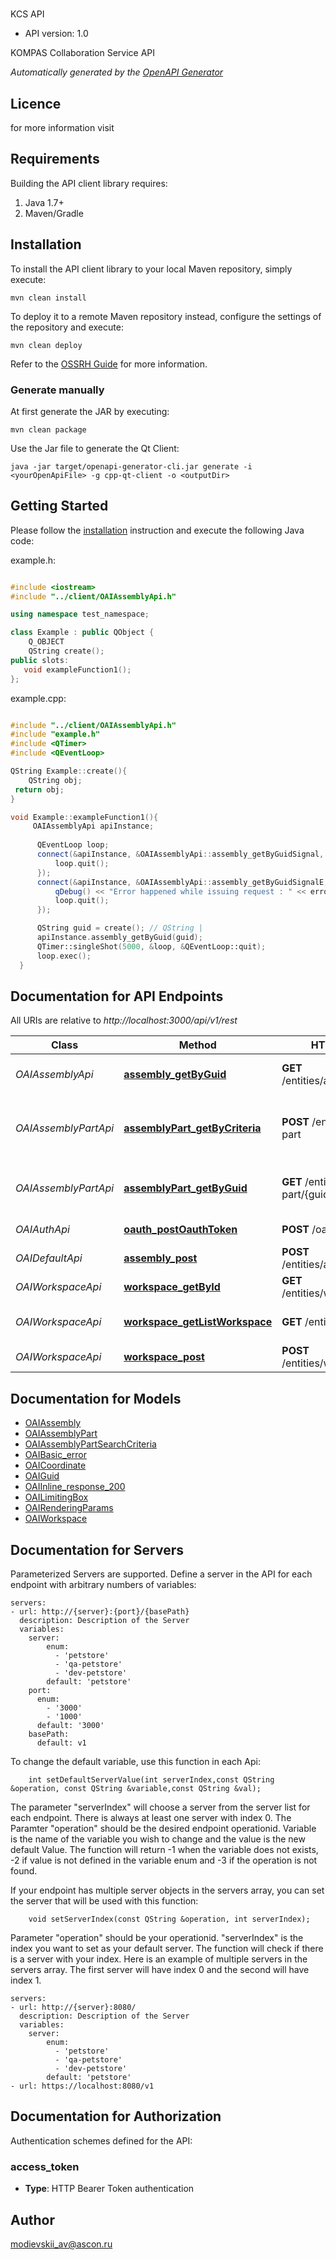 # 

KCS API

- API version: 1.0

KOMPAS Collaboration Service API


*Automatically generated by the [OpenAPI Generator](https://openapi-generator.tech)*

## Licence



for more information visit []()

## Requirements

Building the API client library requires:

1. Java 1.7+
2. Maven/Gradle

## Installation

To install the API client library to your local Maven repository, simply execute:

```shell
mvn clean install
```

To deploy it to a remote Maven repository instead, configure the settings of the repository and execute:

```shell
mvn clean deploy
```

Refer to the [OSSRH Guide](http://central.sonatype.org/pages/ossrh-guide.html) for more information.

### Generate manually

At first generate the JAR by executing:

```shell
mvn clean package
```

Use the Jar file to generate the Qt Client:

```shell
java -jar target/openapi-generator-cli.jar generate -i <yourOpenApiFile> -g cpp-qt-client -o <outputDir>
```

## Getting Started

Please follow the [installation](#installation) instruction and execute the following Java code:

example.h:

```c++

#include <iostream>
#include "../client/OAIAssemblyApi.h"

using namespace test_namespace;

class Example : public QObject {
    Q_OBJECT
    QString create();
public slots:
   void exampleFunction1();
};

```
example.cpp:

```c++

#include "../client/OAIAssemblyApi.h"
#include "example.h"
#include <QTimer>
#include <QEventLoop> 

QString Example::create(){
    QString obj;
 return obj;
}

void Example::exampleFunction1(){
     OAIAssemblyApi apiInstance;
             
      QEventLoop loop;
      connect(&apiInstance, &OAIAssemblyApi::assembly_getByGuidSignal, [&]() {
          loop.quit();
      });
      connect(&apiInstance, &OAIAssemblyApi::assembly_getByGuidSignalE, [&](QNetworkReply::NetworkError, QString error_str) {
          qDebug() << "Error happened while issuing request : " << error_str;
          loop.quit();
      });

      QString guid = create(); // QString | 
      apiInstance.assembly_getByGuid(guid);
      QTimer::singleShot(5000, &loop, &QEventLoop::quit);
      loop.exec();
  }

```

## Documentation for API Endpoints

All URIs are relative to *http://localhost:3000/api/v1/rest*

Class | Method | HTTP request | Description
------------ | ------------- | ------------- | -------------
*OAIAssemblyApi* | [**assembly_getByGuid**](OAIAssemblyApi.md#assembly_getByGuid) | **GET** /entities/assembly/{guid} | Получить Assembly по GUID
*OAIAssemblyPartApi* | [**assemblyPart_getByCriteria**](OAIAssemblyPartApi.md#assemblyPart_getByCriteria) | **POST** /entities/assembly-part | Получить assembly part по критериям поиска
*OAIAssemblyPartApi* | [**assemblyPart_getByGuid**](OAIAssemblyPartApi.md#assemblyPart_getByGuid) | **GET** /entities/assembly-part/{guid} | Получить assembly part по GUID
*OAIAuthApi* | [**oauth_postOauthToken**](OAIAuthApi.md#oauth_postOauthToken) | **POST** /oauth/token | Get auth token
*OAIDefaultApi* | [**assembly_post**](OAIDefaultApi.md#assembly_post) | **POST** /entities/assembly/{guid} | Сохранить Assembly
*OAIWorkspaceApi* | [**workspace_getById**](OAIWorkspaceApi.md#workspace_getById) | **GET** /entities/workspace/{guid} | Получить workspace
*OAIWorkspaceApi* | [**workspace_getListWorkspace**](OAIWorkspaceApi.md#workspace_getListWorkspace) | **GET** /entities/workspace | Получить список workspace
*OAIWorkspaceApi* | [**workspace_post**](OAIWorkspaceApi.md#workspace_post) | **POST** /entities/workspace/{guid} | Сохранить workspace


## Documentation for Models

 - [OAIAssembly](OAIAssembly.md)
 - [OAIAssemblyPart](OAIAssemblyPart.md)
 - [OAIAssemblyPartSearchCriteria](OAIAssemblyPartSearchCriteria.md)
 - [OAIBasic_error](OAIBasic_error.md)
 - [OAICoordinate](OAICoordinate.md)
 - [OAIGuid](OAIGuid.md)
 - [OAIInline_response_200](OAIInline_response_200.md)
 - [OAILimitingBox](OAILimitingBox.md)
 - [OAIRenderingParams](OAIRenderingParams.md)
 - [OAIWorkspace](OAIWorkspace.md)


## Documentation for Servers

Parameterized Servers are supported. Define a server in the API for each endpoint with arbitrary numbers of variables: 

```
servers:
- url: http://{server}:{port}/{basePath}
  description: Description of the Server
  variables:
    server:
        enum:
          - 'petstore'
          - 'qa-petstore'
          - 'dev-petstore'
        default: 'petstore'
    port:
      enum:
        - '3000'
        - '1000'
      default: '3000'
    basePath:
      default: v1
```
To change the default variable, use this function in each Api:
```
    int setDefaultServerValue(int serverIndex,const QString &operation, const QString &variable,const QString &val);
```
The parameter "serverIndex" will choose a server from the server list for each endpoint. There is always at least one server with index 0. The Paramter "operation" should be the desired endpoint operationid. 
Variable is the name of the variable you wish to change and the value is the new default Value.
The function will return -1 when the variable does not exists, -2 if value is not defined in the variable enum and -3 if the operation is not found.

If your endpoint has multiple server objects in the servers array, you can set the server that will be used with this function:
```
    void setServerIndex(const QString &operation, int serverIndex);
```
Parameter "operation" should be your operationid. "serverIndex" is the index you want to set as your default server. The function will check if there is a server with your index.
Here is an example of multiple servers in the servers array. The first server will have index 0 and the second will have index 1.
```
servers:
- url: http://{server}:8080/
  description: Description of the Server
  variables:
    server:
        enum:
          - 'petstore'
          - 'qa-petstore'
          - 'dev-petstore'
        default: 'petstore'
- url: https://localhost:8080/v1
```


## Documentation for Authorization

Authentication schemes defined for the API:
### access_token

- **Type**: HTTP Bearer Token authentication


## Author

modievskii_av@ascon.ru

